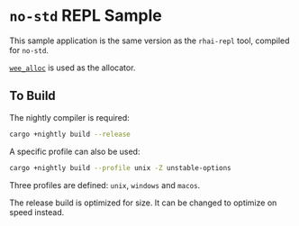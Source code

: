 `no-std` REPL Sample
====================

This sample application is the same version as the `rhai-repl` tool, compiled for `no-std`.

[`wee_alloc`](https://crates.io/crates/wee_alloc) is used as the allocator.


To Build
--------

The nightly compiler is required:

```bash
cargo +nightly build --release
```

A specific profile can also be used:

```bash
cargo +nightly build --profile unix -Z unstable-options
```

Three profiles are defined: `unix`, `windows` and `macos`.

The release build is optimized for size.  It can be changed to optimize on speed instead.

